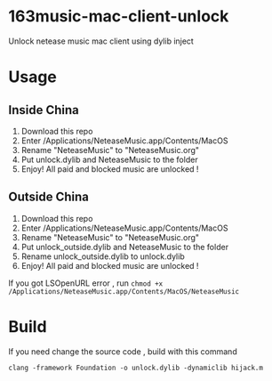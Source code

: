 # 163music-mac-client-unlock
Unlock netease music mac client using dylib inject

# Usage

## Inside China
1. Download this repo
2. Enter /Applications/NeteaseMusic.app/Contents/MacOS
3. Rename "NeteaseMusic" to "NeteaseMusic.org"
4. Put unlock.dylib and NeteaseMusic to the folder
5. Enjoy! All paid and blocked music are unlocked !

## Outside China
1. Download this repo
2. Enter /Applications/NeteaseMusic.app/Contents/MacOS
3. Rename "NeteaseMusic" to "NeteaseMusic.org"
4. Put unlock_outside.dylib and NeteaseMusic to the folder
5. Rename unlock_outside.dylib to unlock.dylib
5. Enjoy! All paid and blocked music are unlocked !


If you got LSOpenURL error , run ```chmod +x  /Applications/NeteaseMusic.app/Contents/MacOS/NeteaseMusic```

# Build

If you need change the source code , build with this command

```clang -framework Foundation -o unlock.dylib -dynamiclib hijack.m```